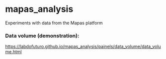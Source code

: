 # mapas_analysis
Experiments with data from the Mapas platform

### Data volume (demonstration): 
https://labdofuturo.github.io/mapas_analysis/painels/data_volume/data_volume.html
